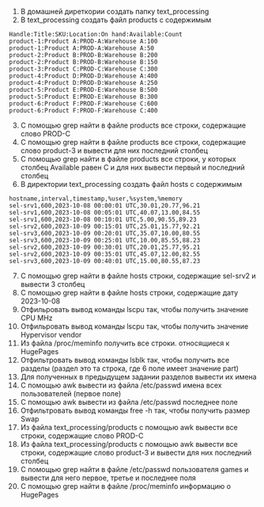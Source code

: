 1) В домашней диреткории создать папку text_processing
2) В text_processing создать файл products с содержимым
```
Handle:Title:SKU:Location:On hand:Available:Count
product-1:Product A:PROD-A:Warehouse A:100
product-1:Product A:PROD-A:Warehouse A:50
product-2:Product B:PROD-B:Warehouse B:200
product-2:Product B:PROD-B:Warehouse B:150
product-3:Product C:PROD-C:Warehouse C:300
product-4:Product D:PROD-D:Warehouse A:400
product-4:Product D:PROD-D:Warehouse A:250
product-5:Product E:PROD-E:Warehouse B:500
product-5:Product E:PROD-E:Warehouse B:300
product-6:Product F:PROD-F:Warehouse C:600
product-6:Product F:PROD-F:Warehouse C:400
```
3) С помощью grep найти в файле products все строки, содержащие слово PROD-C
4) С помощью grep найти в файле products все строки, содержащие слово product-3 и вывести для них последний столбец
5) С помощью grep найти в файле products все строки, у которых столбец Available равен C и для них вывести первый и последний столбец
6) В директории text_processing создать файл hosts с содержимым
```
hostname,interval,timestamp,%user,%system,%memory
sel-srv1,600,2023-10-08 00:00:01 UTC,30.01,20.77,96.21
sel-srv1,600,2023-10-08 00:05:01 UTC,40.07,13.00,84.55
sel-srv1,600,2023-10-08 00:10:01 UTC,5.00,90.55,89.23
sel-srv2,600,2023-10-09 00:15:01 UTC,25.01,15.77,92.21
sel-srv3,600,2023-10-09 00:20:01 UTC,35.07,10.00,80.55
sel-srv3,600,2023-10-09 00:25:01 UTC,10.00,85.55,88.23
sel-srv2,600,2023-10-09 00:30:01 UTC,20.01,25.77,95.21
sel-srv2,600,2023-10-09 00:35:01 UTC,45.07,12.00,82.55
sel-srv3,600,2023-10-09 00:40:01 UTC,15.00,80.55,87.23
```
7) С помощью grep найти в файле hosts строки, содержащие sel-srv2 и вывести 3 столбец
8) С помощью grep найти в файле hosts строки, содержащие дату 2023-10-08
9) Отфильровать вывод команды lscpu так, чтобы получить значение CPU MHz
10) Отфильровать вывод команды lscpu так, чтобы получить значение Hypervisor vendor
11) Из файла /proc/meminfo получить все строки. относящиеся к HugePages
12) Отфильтровать вывод команды lsblk так, чтобы получить все разделы (раздел это та строка, где 6 поле имеет значение part)
13) Для полученных в предыдущем задании разделов вывести их имена
14) С помощью awk вывести из файла /etc/passwd имена всех пользователей (первое поле)
15) С помощью awk вывести из файла /etc/passwd последнее поле
16) Отфильтровать вывод команды free -h так, чтобы получить размер Swap
17) Из файла text_processing/products с помощью awk вывести все строки, содержащие слово PROD-C
18) Из файла text_processing/products с помощью awk вывести все строки, содержащие слово product-3 и вывести для них последний столбец
19) С помощью grep найти в файле /etc/passwd пользователя games и вывести для него первое, третье и последнее поля
20) С помощью grep найти в файле /proc/meminfo информацию о HugePages
